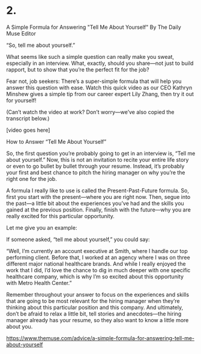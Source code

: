 # 2.



A Simple Formula for Answering "Tell Me About Yourself"
By The Daily Muse Editor

“So, tell me about yourself.”

What seems like such a simple question can really make you sweat, especially in an interview. What, exactly, should you share—not just to build rapport, but to show that you’re the perfect fit for the job?

Fear not, job seekers: There’s a super-simple formula that will help you answer this question with ease. Watch this quick video as our CEO Kathryn Minshew gives a simple tip from our career expert Lily Zhang, then try it out for yourself!

(Can’t watch the video at work? Don’t worry—we’ve also copied the transcript below.)

[video goes here]

How to Answer “Tell Me About Yourself”

So, the first question you’re probably going to get in an interview is, “Tell me about yourself.” Now, this is not an invitation to recite your entire life story or even to go bullet by bullet through your resume. Instead, it’s probably your first and best chance to pitch the hiring manager on why you’re the right one for the job.

A formula I really like to use is called the Present-Past-Future formula. So, first you start with the present—where you are right now. Then, segue into the past—a little bit about the experiences you’ve had and the skills you gained at the previous position. Finally, finish with the future—why you are really excited for this particular opportunity.

Let me give you an example:

If someone asked, “tell me about yourself,” you could say:

“Well, I’m currently an account executive at Smith, where I handle our top performing client. Before that, I worked at an agency where I was on three different major national healthcare brands. And while I really enjoyed the work that I did, I’d love the chance to dig in much deeper with one specific healthcare company, which is why I’m so excited about this opportunity with Metro Health Center.”

Remember throughout your answer to focus on the experiences and skills that are going to be most relevant for the hiring manager when they’re thinking about this particular position and this company. And ultimately, don’t be afraid to relax a little bit, tell stories and anecdotes—the hiring manager already has your resume, so they also want to know a little more about you.

https://www.themuse.com/advice/a-simple-formula-for-answering-tell-me-about-yourself

